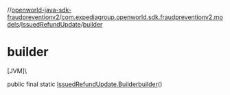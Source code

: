 //[openworld-java-sdk-fraudpreventionv2](../../../index.md)/[com.expediagroup.openworld.sdk.fraudpreventionv2.models](../index.md)/[IssuedRefundUpdate](index.md)/[builder](builder.md)

# builder

[JVM]\

public final static [IssuedRefundUpdate.Builder](-builder/index.md)[builder](builder.md)()
